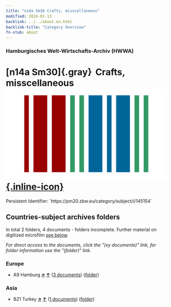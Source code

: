 ```yaml
---
title: "n14a Sm30 Crafts, misscellaneous"
modified: 2024-01-13
backlink: ../../about.en.html
backlink-title: "Category Overview"
fn-stub: about
---
```


### Hamburgisches Welt-Wirtschafts-Archiv (HWWA)

# [n14a Sm30]{.gray}&#8201; Crafts, misscellaneous &#160; [![Wikidata](/images/Wikidata-logo.svg "Wikidata"){.inline-icon}](http://www.wikidata.org/entity/Q104710695)

<div class="hint">Persistent Identifier: `https://pm20.zbw.eu/category/subject/i/145154`</div>







## Countries-subject archives folders







In total 2 folders, 4 documents - folders incomplete. Further material on digitized microfilm [see below](#filmsections).

_For direct access to the documents, click the "(xy documents)" link, for folder information use the "(folder)" link._



### Europe

- A9 Hamburg [**&nearr;**](../../../geo/i/140905/about.en.html "Hamburg (all folders)") [**&uarr;**](../../../geo/about.en.html#A9 "Country category system") (<a href="https://pm20.zbw.eu/iiifview/folder/sh/140905,145154" title="about: Hamburg : Crafts, misscellaneous" target="_blank">3 documents</a>) ([folder](../../../../folder/sh/1409xx/140905/1451xx/145154/about.en.html))

### Asia

- B21 Turkey [**&nearr;**](../../../geo/i/141111/about.en.html "Turkey (all folders)") [**&uarr;**](../../../geo/about.en.html#B21 "Country category system") (<a href="https://pm20.zbw.eu/iiifview/folder/sh/141111,145154" title="about: Turkey : Crafts, misscellaneous" target="_blank">1 documents</a>) ([folder](../../../../folder/sh/1411xx/141111/1451xx/145154/about.en.html))



<a id="filmsections" />













